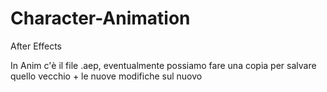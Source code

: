 # Character-Animation
After Effects

In Anim c'è il file .aep, eventualmente possiamo fare una copia per salvare quello vecchio + le nuove modifiche sul nuovo
